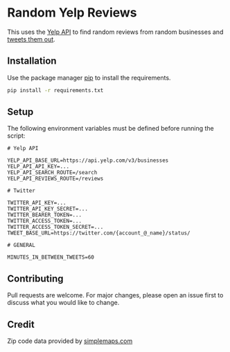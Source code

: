 # Random Yelp Reviews

This uses the [Yelp API](https://www.yelp.com/developers/documentation/v3/get_started) to find random reviews from
random businesses and [tweets them out](https://twitter.com/RandomYelp).

## Installation

Use the package manager [pip](https://pip.pypa.io/en/stable/) to install the requirements.

```bash
pip install -r requirements.txt
```

## Setup

The following environment variables must be defined before running the script:

```dotenv
# Yelp API

YELP_API_BASE_URL=https://api.yelp.com/v3/businesses
YELP_API_API_KEY=...
YELP_API_SEARCH_ROUTE=/search
YELP_API_REVIEWS_ROUTE=/reviews

# Twitter

TWITTER_API_KEY=...
TWITTER_API_KEY_SECRET=...
TWITTER_BEARER_TOKEN=...
TWITTER_ACCESS_TOKEN=...
TWITTER_ACCESS_TOKEN_SECRET=...
TWEET_BASE_URL=https://twitter.com/{account_@_name}/status/

# GENERAL

MINUTES_IN_BETWEEN_TWEETS=60
```

## Contributing

Pull requests are welcome. For major changes, please open an issue first to discuss what you would like to change.

## Credit

Zip code data provided by [simplemaps.com](https://simplemaps.com/data/us-zips)
